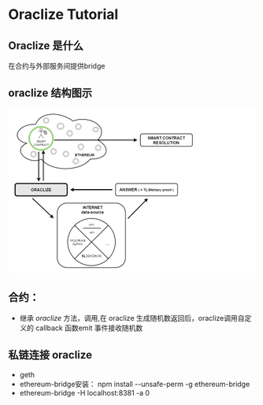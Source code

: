 # Oraclize Tutorial

## Oraclize 是什么

在合约与外部服务间提供bridge

## oraclize 结构图示

![oraclize](https://github.com/oo7ww/MyBlockChainNotes/blob/master/Pic/oraclize.png)

## 合约：
* 继承 *oraclize* 方法，调用,在 oraclize 生成随机数返回后，oraclize调用自定义的 callback 函数emit 事件接收随机数

## 私链连接 oraclize

* geth
* ethereum-bridge安装： npm install --unsafe-perm -g ethereum-bridge
* ethereum-bridge -H localhost:8381 -a 0
